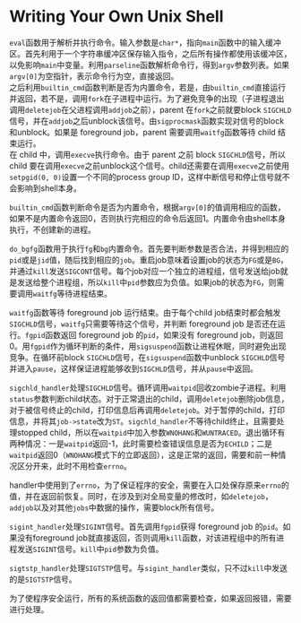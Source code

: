 # Writing Your Own Unix Shell
`eval`函数用于解析并执行命令。输入参数是`char*`，指向`main`函数中的输入缓冲区。首先利用于一个字符串缓冲区保存输入指令，之后所有操作都使用该缓冲区，以免影响`main`中变量。利用`parseline`函数解析命令行，得到`argv`参数列表。如果`argv[0]`为空指针，表示命令行为空，直接返回。  
之后利用`builtin_cmd`函数判断是否为内置命令，若是，由`builtin_cmd`直接运行并返回，若不是，调用`fork`在子进程中运行。为了避免竞争的出现（子进程退出调用`deletejob`在父进程调用`addjob`之前），parent 在`fork`之前就要block `SIGCHLD`信号，并在`addjob`之后unblock该信号。由`sigprocmask`函数实现对信号的block和unblock。如果是 foreground job，parent 需要调用`waitfg`函数等待 child 结束运行。  
在 child 中，调用`execve`执行命令。由于 parent 之前 block `SIGCHLD`信号，所以 child 要在调用`execve`之前unblock这个信号。child还需要在调用`execve`之前使用`setpgid(0, 0)`设置一个不同的process group ID，这样中断信号和停止信号就不会影响到shell本身。

`builtin_cmd`函数判断命令是否为内置命令，根据`argv[0]`的值调用相应的函数，如果不是内置命令返回0，否则执行完相应的命令后返回1。内置命令由shell本身执行，不创建新的进程。

`do_bgfg`函数用于执行`fg`和`bg`内置命令。首先要判断参数是否合法，并得到相应的`pid`或是`jid`值，随后找到相应的`job`。重启job意味着设置job的状态为`FG`或是`BG`，并通过`kill`发送`SIGCONT`信号。每个job对应一个独立的进程组，信号发送给job就是发送给整个进程组，所以`kill`中`pid`参数应为负值。如果job的状态为`FG`，则需要调用`waitfg`等待进程结束。

`waitfg`函数等待 foreground job 运行结束。由于每个child job结束时都会触发`SIGCHLD`信号，`waitfg`只需要等待这个信号，并判断 foreground job 是否还在运行。`fgpid`函数返回 foreground job 的`pid`，如果没有 foreground job，则返回0。用`fgpid`作为循环判断的条件，用`sigsuspend`函数让进程休眠，同时避免出现竞争。在循环前block `SIGCHLD`信号，在`sigsuspend`函数中unblock `SIGCHLD`信号并进入`pause`，这样保证进程能够收到`SIGCHLD`信号，并从`pause`中返回。

`sigchld_handler`处理`SIGCHLD`信号。循环调用`waitpid`回收zombie子进程。利用`status`参数判断child状态。对于正常退出的child，调用`deletejob`删除job信息，对于被信号终止的child，打印信息后再调用`deletejob`。对于暂停的child，打印信息，并将其`job->state`改为`ST`。`sigchld_handler`不等待child终止，且需要处理stopped child，所以在`waitpid`中加入参数`WNOHANG`和`WUNTRACED`。退出循环有两种情况：一是`waitpid`返回-1，此时需要检查错误信息是否为`ECHILD`；二是`waitpid`返回0（`WNOHANG`模式下的立即返回），这是正常的返回，需要和前一种情况区分开来，此时不用检查`errno`。  

handler中使用到了`errno`，为了保证程序的安全，需要在入口处保存原来`errno`的值，并在返回前恢复。同时，在涉及到对全局变量的修改时，如`deletejob`，`addjob`以及对其他`jobs`中数据的操作，需要block所有信号。

`sigint_handler`处理`SIGINT`信号。首先调用`fgpid`获得 foreground job 的`pid`。如果没有foreground job就直接返回，否则调用`kill`函数，对该进程组中的所有进程发送`SIGINT`信号。`kill`中`pid`参数为负值。

`sigtstp_handler`处理`SIGTSTP`信号。与`sigint_handler`类似，只不过`kill`中发送的是`SIGTSTP`信号。

为了使程序安全运行，所有的系统函数的返回值都需要检查，如果返回报错，需要进行处理。